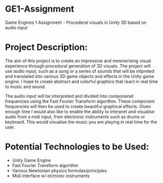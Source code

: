 # GE1-Assignment
Game Engines 1 Assignment - Procederal visuals in Unity 3D based on audio input

# Project Description:
The aim of this project is to create an impressive and mesmerising visual experience through procedural generation 
of 3D visuals. The project will use audio input, such as a song or a series of sounds that will be intpreted and translated
into various 3D game objects and effects in the Unity game engine. I hope to create abstract and colorful graphics that
react in real time to music and sound.

The audio input will be interpreted and divided into componenet frequencies using the Fast Fourier Transform algorithm.
These component frequencies will then be used to create beautiful graphical effects. Given enough time I would also like
to enable the ability to interpret and visualise audio from a midi input, from electronic instruments such as drums or
keyboard. This would visualise the music you are playing in real time for the user.

# Potential Technologies to be Used:
- Unity Game Engine
- Fast Fourier Transform algorithm
- Various Newtonian physics formulas/principles
- Midi interface w/ elctronic instruments
